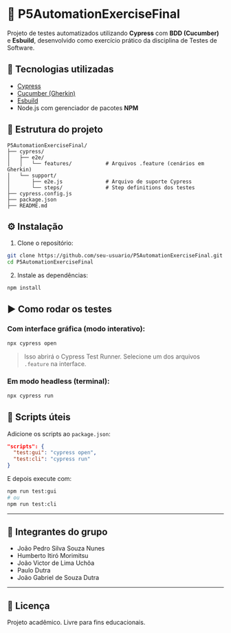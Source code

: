 # 🔪 P5AutomationExerciseFinal

Projeto de testes automatizados utilizando **Cypress** com **BDD (Cucumber)** e **Esbuild**, desenvolvido como exercício prático da disciplina de Testes de Software.

## 🚀 Tecnologias utilizadas

* [Cypress](https://www.cypress.io/)
* [Cucumber (Gherkin)](https://github.com/badeball/cypress-cucumber-preprocessor)
* [Esbuild](https://esbuild.github.io/)
* Node.js com gerenciador de pacotes **NPM**

## 📁 Estrutura do projeto

```
P5AutomationExerciseFinal/
├── cypress/
│   ├── e2e/
│   │   └── features/           # Arquivos .feature (cenários em Gherkin)
│   └── support/
│       ├── e2e.js              # Arquivo de suporte Cypress
│       └── steps/              # Step definitions dos testes
├── cypress.config.js
├── package.json
├── README.md
```

## ⚙️ Instalação

1. Clone o repositório:

```bash
git clone https://github.com/seu-usuario/P5AutomationExerciseFinal.git
cd P5AutomationExerciseFinal
```

2. Instale as dependências:

```bash
npm install
```

## ▶️ Como rodar os testes

### Com interface gráfica (modo interativo):

```bash
npx cypress open
```

> Isso abrirá o Cypress Test Runner. Selecione um dos arquivos `.feature` na interface.

### Em modo headless (terminal):

```bash
npx cypress run
```

## 🧪 Scripts úteis

Adicione os scripts ao `package.json`:

```json
"scripts": {
  "test:gui": "cypress open",
  "test:cli": "cypress run"
}
```

E depois execute com:

```bash
npm run test:gui
# ou
npm run test:cli
```

---

## 👥 Integrantes do grupo

* João Pedro Silva Souza Nunes
* Humberto Itiró Morimitsu
* João Victor de Lima Uchôa
* Paulo Dutra
* João Gabriel de Souza Dutra

---

## 📄 Licença

Projeto acadêmico. Livre para fins educacionais.
